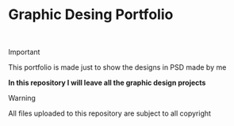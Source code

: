# Graphic Desing Portfolio

<br>

> [!IMPORTANT]
> This portfolio is made just to show the designs in PSD made by me

**In this repository I will leave all the graphic design projects**

> [!WARNING]
> All files uploaded to this repository are subject to all copyright
<br>

